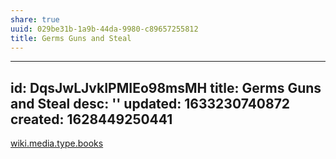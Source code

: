 ```yaml
---
share: true
uuid: 029be31b-1a9b-44da-9980-c89657255812
title: Germs Guns and Steal
---
```

---
id: DqsJwLJvkIPMIEo98msMH
title: Germs Guns and Steal
desc: ''
updated: 1633230740872
created: 1628449250441
---

[wiki.media.type.books](/a3a80e28-c537-4091-a06f-3d20f44ec6a2)
